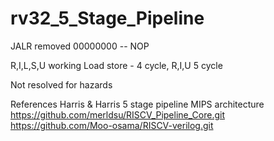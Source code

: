 # rv32_5_Stage_Pipeline


JALR removed
00000000 -- NOP

R,I,L,S,U working
Load store - 4 cycle, R,I,U 5 cycle

Not resolved for hazards

References
Harris & Harris 5 stage pipeline MIPS architecture
https://github.com/merldsu/RISCV_Pipeline_Core.git
https://github.com/Moo-osama/RISCV-verilog.git
